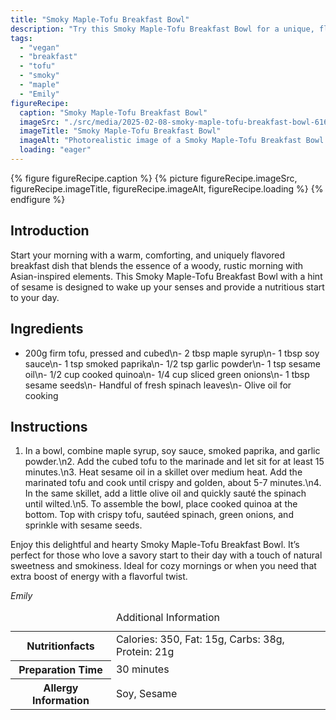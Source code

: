 ```yaml
---
title: "Smoky Maple-Tofu Breakfast Bowl"
description: "Try this Smoky Maple-Tofu Breakfast Bowl for a unique, flavorful start to your day. Featuring tofu, quinoa, and spinach with a smoky maple twist, it’s vegan and delicious."
tags:
  - "vegan"
  - "breakfast"
  - "tofu"
  - "smoky"
  - "maple"
  - "Emily"
figureRecipe: 
  caption: "Smoky Maple-Tofu Breakfast Bowl"
  imageSrc: "./src/media/2025-02-08-smoky-maple-tofu-breakfast-bowl-6169.png"
  imageTitle: "Smoky Maple-Tofu Breakfast Bowl"
  imageAlt: "Photorealistic image of a Smoky Maple-Tofu Breakfast Bowl on a minimalistic wooden table, featuring crispy tofu, quinoa, spinach, and garnishes, with a rustic color palette."
  loading: "eager"
---
```


{% figure figureRecipe.caption %}
{% picture figureRecipe.imageSrc, figureRecipe.imageTitle, figureRecipe.imageAlt, figureRecipe.loading %}
{% endfigure %}

## Introduction

Start your morning with a warm, comforting, and uniquely flavored breakfast dish that blends the essence of a woody, rustic morning with Asian-inspired elements. This Smoky Maple-Tofu Breakfast Bowl with a hint of sesame is designed to wake up your senses and provide a nutritious start to your day.

## Ingredients

- 200g firm tofu, pressed and cubed\n- 2 tbsp maple syrup\n- 1 tbsp soy sauce\n- 1 tsp smoked paprika\n- 1/2 tsp garlic powder\n- 1 tsp sesame oil\n- 1/2 cup cooked quinoa\n- 1/4 cup sliced green onions\n- 1 tbsp sesame seeds\n- Handful of fresh spinach leaves\n- Olive oil for cooking

## Instructions

1. In a bowl, combine maple syrup, soy sauce, smoked paprika, and garlic powder.\n2. Add the cubed tofu to the marinade and let sit for at least 15 minutes.\n3. Heat sesame oil in a skillet over medium heat. Add the marinated tofu and cook until crispy and golden, about 5-7 minutes.\n4. In the same skillet, add a little olive oil and quickly sauté the spinach until wilted.\n5. To assemble the bowl, place cooked quinoa at the bottom. Top with crispy tofu, sautéed spinach, green onions, and sprinkle with sesame seeds.

Enjoy this delightful and hearty Smoky Maple-Tofu Breakfast Bowl. It’s perfect for those who love a savory start to their day with a touch of natural sweetness and smokiness. Ideal for cozy mornings or when you need that extra boost of energy with a flavorful twist.

*Emily*

<table><caption class='sr-only'>Additional Information</caption><tr><th>Nutritionfacts</th><td>Calories: 350, Fat: 15g, Carbs: 38g, Protein: 21g&nbsp;</td></tr><tr><th>Preparation Time</th><td>30 minutes&nbsp;</td></tr><tr><th>Allergy Information</th><td>Soy, Sesame&nbsp;</td></tr></table>

